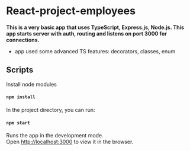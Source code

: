 # React-project-employees

**This is a very basic app that uses TypeScript, Express.js, Node.js. This app starts server with auth, routing and listens on port 3000 for connections.**

* app used some advanced TS features: decorators, classes, enum

## Scripts

Install node modules

#### `npm install`

In the project directory, you can run:

#### `npm start`

Runs the app in the development mode.<br>
Open [http://localhost:3000](http://localhost:3000) to view it in the browser.

